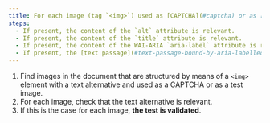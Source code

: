 ```yaml
---
title: For each image (tag `<img>`) used as [CAPTCHA](#captcha) or as [test image](#test-image), having a [text alternative](#text-alternative-image), is this alternative relevant?
steps:
  - If present, the content of the `alt` attribute is relevant.
  - If present, the content of the `title` attribute is relevant.
  - If present, the content of the WAI-ARIA `aria-label` attribute is relevant.
  - If present, the [text passage](#text-passage-bound-by-aria-labelledby-or-aria-describedby) associated via the `aria-labelledby` WAI-ARIA attribute is relevant.
---
```


1. Find images in the document that are structured by means of a `<img>` element with a text alternative and used as a CAPTCHA or as a test image.
2. For each image, check that the text alternative is relevant.
3. If this is the case for each image, **the test is validated**.
